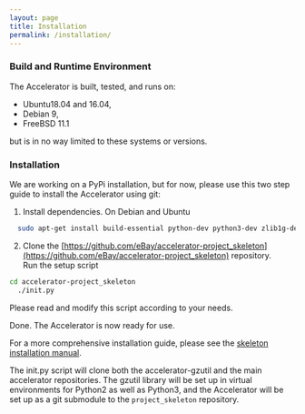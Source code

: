 ```yaml
---
layout: page
title: Installation
permalink: /installation/
---
```



### Build and Runtime Environment

The Accelerator is built, tested, and runs on:

 - Ubuntu18.04 and 16.04,
 - Debian 9,
 - FreeBSD 11.1

but is in no way limited to these systems or versions.


### Installation

We are working on a PyPi installation, but for now, please use this
two step guide to install the Accelerator using git:

1.  Install dependencies. On Debian and Ubuntu
```bash
  sudo apt-get install build-essential python-dev python3-dev zlib1g-dev git virtualenv
```

2.  Clone the [https://github.com/eBay/accelerator-project_skeleton](https://github.com/eBay/accelerator-project_skeleton) repository.  
Run the setup script
```bash
cd accelerator-project_skeleton
  ./init.py
```
Please read and modify this script according to your needs.

Done. The Accelerator is now ready for use.

For a more comprehensive installation guide, please see the [skeleton
installation manual](https://berkeman.github.io/pdf/acc_install.pdf).

The init.py script will clone both the accelerator-gzutil and the main
accelerator repositories. The gzutil library will be set up in virtual
environments for Python2 as well as Python3, and the Accelerator will
be set up as a git submodule to the `project_skeleton` repository.

